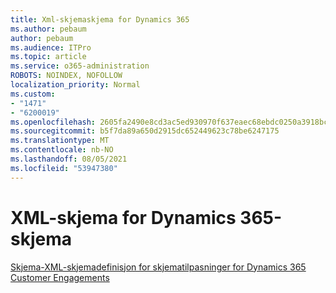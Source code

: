 ```yaml
---
title: Xml-skjemaskjema for Dynamics 365
ms.author: pebaum
author: pebaum
ms.audience: ITPro
ms.topic: article
ms.service: o365-administration
ROBOTS: NOINDEX, NOFOLLOW
localization_priority: Normal
ms.custom:
- "1471"
- "6200019"
ms.openlocfilehash: 2605fa2490e8cd3ac5ed930970f637eaec68ebdc0250a3918bc40a1a2d467b7a
ms.sourcegitcommit: b5f7da89a650d2915dc652449623c78be6247175
ms.translationtype: MT
ms.contentlocale: nb-NO
ms.lasthandoff: 08/05/2021
ms.locfileid: "53947380"
---
```

# <a name="dynamics-365-form-xml-schema"></a>XML-skjema for Dynamics 365-skjema

[Skjema-XML-skjemadefinisjon for skjematilpasninger for Dynamics 365 Customer Engagements](https://docs.microsoft.com/dynamics365/customer-engagement/developer/customize-dev/form-xml-schema)